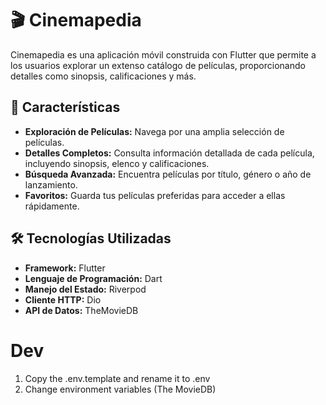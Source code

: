 # 🎬 Cinemapedia

Cinemapedia es una aplicación móvil construida con Flutter que permite a los usuarios explorar un extenso catálogo de películas, proporcionando detalles como sinopsis, calificaciones y más.

## 📲 Características

- **Exploración de Películas:** Navega por una amplia selección de películas.
- **Detalles Completos:** Consulta información detallada de cada película, incluyendo sinopsis, elenco y calificaciones.
- **Búsqueda Avanzada:** Encuentra películas por título, género o año de lanzamiento.
- **Favoritos:** Guarda tus películas preferidas para acceder a ellas rápidamente.

## 🛠️ Tecnologías Utilizadas

- **Framework:** Flutter
- **Lenguaje de Programación:** Dart
- **Manejo del Estado:** Riverpod
- **Cliente HTTP:** Dio
- **API de Datos:** TheMovieDB

# Dev

1. Copy the .env.template and rename it to .env
2. Change environment variables (The MovieDB)
